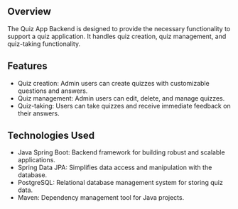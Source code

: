 ## Overview

The Quiz App Backend is designed to provide the necessary functionality to support a quiz application. It handles quiz creation, quiz management, and quiz-taking functionality.

## Features

- Quiz creation: Admin users can create quizzes with customizable questions and answers.
- Quiz management: Admin users can edit, delete, and manage quizzes.
- Quiz-taking: Users can take quizzes and receive immediate feedback on their answers.

## Technologies Used

- Java Spring Boot: Backend framework for building robust and scalable applications.
- Spring Data JPA: Simplifies data access and manipulation with the database.
- PostgreSQL: Relational database management system for storing quiz data.
- Maven: Dependency management tool for Java projects.
